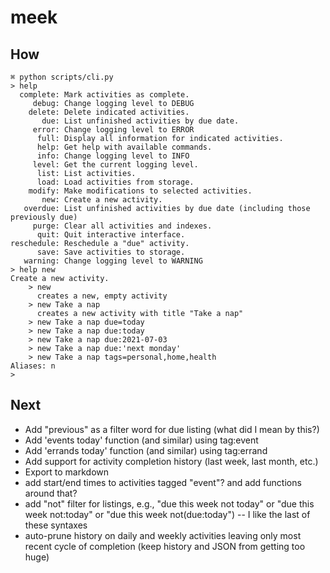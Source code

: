# meek

## How

```
⌘ python scripts/cli.py 
> help
  complete: Mark activities as complete.
     debug: Change logging level to DEBUG
    delete: Delete indicated activities.
       due: List unfinished activities by due date.
     error: Change logging level to ERROR
      full: Display all information for indicated activities.
      help: Get help with available commands.
      info: Change logging level to INFO
     level: Get the current logging level.
      list: List activities.
      load: Load activities from storage.
    modify: Make modifications to selected activities.
       new: Create a new activity.
   overdue: List unfinished activities by due date (including those previously due)
     purge: Clear all activities and indexes.
      quit: Quit interactive interface.
reschedule: Reschedule a "due" activity.
      save: Save activities to storage.
   warning: Change logging level to WARNING
> help new
Create a new activity.
    > new
      creates a new, empty activity
    > new Take a nap
      creates a new activity with title "Take a nap"
    > new Take a nap due=today
    > new Take a nap due:today
    > new Take a nap due:2021-07-03
    > new Take a nap due:'next monday'
    > new Take a nap tags=personal,home,health
Aliases: n
>
```

## Next

- Add "previous" as a filter word for due listing (what did I mean by this?)
- Add 'events today' function (and similar) using tag:event
- Add 'errands today' function (and similar) using tag:errand
- Add support for activity completion history (last week, last month, etc.)
- Export to markdown
- add start/end times to activities tagged "event"? and add functions around that?
- add "not" filter for listings, e.g., "due this week not today" or "due this week not:today" or "due this week not(due:today") -- I like the last of these syntaxes
- auto-prune history on daily and weekly activities leaving only most recent cycle of completion (keep history and JSON from getting too huge)


